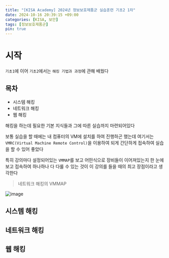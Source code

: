 ```yaml
---
title: "[KISA Academy] 2024년 정보보호제품군 실습훈련 기초2 1차"
date: 2024-10-16 20:39:15 +09:00
categories: [KISA, 보안]
tags: [정보보호제품군]
pin: true
---
```


# 시작

`기초1`에 이어 `기초2`에서는 `해킹 기법과 과정`에 관해 배웠다

## 목차

- 시스템 해킹
- 네트워크 해킹
- 웹 해킹

해킹을 하는데 필요한 기본 지식들과 그에 따른 실습까지 마련되어있다

보통 실습을 할 때에는 내 컴퓨터의 VM에 설치를 하여 진행하곤 했는데 여기서는 `VMRC(Virtual Machine Remote Control)`을 이용하여 되게 간단하게 접속하여 실습을 할 수 있어 좋았다

특히 강의마다 설정되어있는 `VMMAP`를 보고 어떤식으로 장비들이 이어져있는지 한 눈에 보고 접속하여 하나하나 다 다룰 수 있는 것이 이 강의를 들을 때의 최고 장점이라고 생각한다

> 네트워크 해킹의 VMMAP

![image](https://github.com/user-attachments/assets/c61c6614-39aa-46a0-9086-3301d44c58d8)

## 시스템 해킹

## 네트워크 해킹

## 웹 해킹
